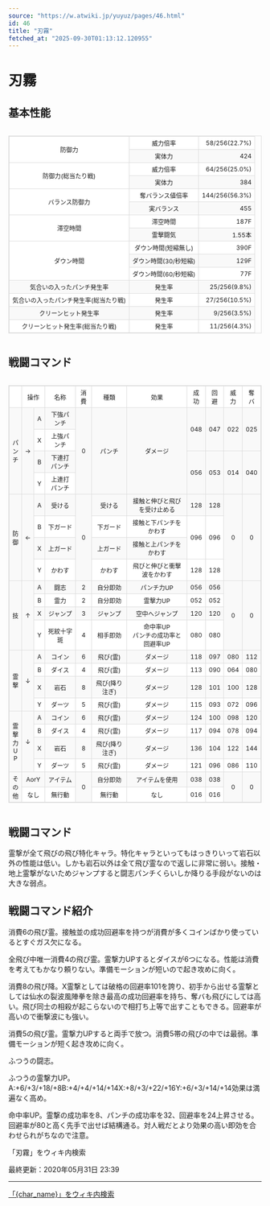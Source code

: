 ```yaml
---
source: "https://w.atwiki.jp/yuyuz/pages/46.html"
id: 46
title: "刃霧"
fetched_at: "2025-09-30T01:13:12.120955"
---
```


# 刃霧

## 基本性能

<div class="character-table">

<table>
<tr> <!--0-0--><td rowspan="2">防御力</td>
<!--0-1--><td>威力倍率</td>
<!--0-2--><td style="text-align:right;">58/256(22.7%)</td></tr>
<tr>
<!--1-1--><td>実体力</td>
<!--1-2--><td style="text-align:right;">424</td></tr>
<tr> <!--2-0--><td rowspan="2">防御力(総当たり戦)</td>
<!--2-1--><td>威力倍率</td>
<!--2-2--><td style="text-align:right;">64/256(25.0%)</td></tr>
<tr>
<!--3-1--><td>実体力</td>
<!--3-2--><td style="text-align:right;">384</td></tr>
<tr> <!--4-0--><td rowspan="2">バランス防御力</td>
<!--4-1--><td>奪バランス値倍率</td>
<!--4-2--><td style="text-align:right;">144/256(56.3%)</td></tr>
<tr>
<!--5-1--><td>実バランス</td>
<!--5-2--><td style="text-align:right;">455</td></tr>
<tr> <!--6-0--><td rowspan="2">滞空時間</td>
<!--6-1--><td>滞空時間</td>
<!--6-2--><td style="text-align:right;">187F</td></tr>
<tr>
<!--7-1--><td>霊撃闘気</td>
<!--7-2--><td style="text-align:right;">1.55本</td></tr>
<tr> <!--8-0--><td rowspan="3">ダウン時間</td>
<!--8-1--><td>ダウン時間(短縮無し)</td>
<!--8-2--><td style="text-align:right;">390F</td></tr>
<tr>
<!--9-1--><td>ダウン時間(30/秒短縮)</td>
<!--9-2--><td style="text-align:right;">129F</td></tr>
<tr>
<!--10-1--><td>ダウン時間(60/秒短縮)</td>
<!--10-2--><td style="text-align:right;">77F</td></tr>
<tr> <!--11-0--><td>気合いの入ったパンチ発生率</td>
<!--11-1--><td>発生率</td>
<!--11-2--><td style="text-align:right;">25/256(9.8%)</td></tr>
<tr> <!--12-0--><td>気合いの入ったパンチ発生率(総当たり戦)</td>
<!--12-1--><td>発生率</td>
<!--12-2--><td style="text-align:right;">27/256(10.5%)</td></tr>
<tr> <!--13-0--><td>クリーンヒット発生率</td>
<!--13-1--><td>発生率</td>
<!--13-2--><td style="text-align:right;">9/256(3.5%)</td></tr>
<tr> <!--14-0--><td>クリーンヒット発生率(総当たり戦)</td>
<!--14-1--><td>発生率</td>
<!--14-2--><td style="text-align:right;">11/256(4.3%)</td></tr>
</table>

</div>

## 戦闘コマンド

<div class="character-table">

<table>
<tr> <!--0-0--><td></td>
<!--0-1-->
<!--0-2--><td colspan="2" style="text-align:center;">操作</td>
<!--0-3--><td style="text-align:center;">名称</td>
<!--0-4--><td style="text-align:center;">消費</td>
<!--0-5--><td style="text-align:center;">種類</td>
<!--0-6--><td style="text-align:center;">効果</td>
<!--0-7--><td style="text-align:center;">成功</td>
<!--0-8--><td style="text-align:center;">回避</td>
<!--0-9--><td style="text-align:center;">威力</td>
<!--0-10--><td style="text-align:center;">奪バ</td></tr>
<tr> <!--1-0--><td rowspan="4" style="text-align:center;">パ<br/>ン<br/>チ</td>
<!--1-1--><td rowspan="4" style="text-align:center;">→</td>
<!--1-2--><td style="text-align:center;">A</td>
<!--1-3--><td style="text-align:center;">下強パンチ</td>
<!--1-4--><td rowspan="4" style="text-align:center;">0</td>
<!--1-5--><td rowspan="4" style="text-align:center;">パンチ</td>
<!--1-6--><td rowspan="4" style="text-align:center;">ダメージ</td>
<!--1-7--><td rowspan="2" style="text-align:center;">048</td>
<!--1-8--><td rowspan="2" style="text-align:center;">047</td>
<!--1-9--><td rowspan="2" style="text-align:center;">022</td>
<!--1-10--><td rowspan="2" style="text-align:center;">025</td></tr>
<tr>
<!--2-2--><td style="text-align:center;">X</td>
<!--2-3--><td style="text-align:center;">上強パンチ</td>
</tr>
<tr>
<!--3-2--><td style="text-align:center;">B</td>
<!--3-3--><td style="text-align:center;">下連打パンチ</td>
<!--3-7--><td rowspan="2" style="text-align:center;">056</td>
<!--3-8--><td rowspan="2" style="text-align:center;">053</td>
<!--3-9--><td rowspan="2" style="text-align:center;">014</td>
<!--3-10--><td rowspan="2" style="text-align:center;">040</td></tr>
<tr>
<!--4-2--><td style="text-align:center;">Y</td>
<!--4-3--><td style="text-align:center;">上連打パンチ</td>
</tr>
<tr> <!--5-0--><td rowspan="4" style="text-align:center;">防<br/>御</td>
<!--5-1--><td rowspan="4" style="text-align:center;">←</td>
<!--5-2--><td style="text-align:center;">A</td>
<!--5-3--><td style="text-align:center;">受ける</td>
<!--5-4--><td rowspan="4" style="text-align:center;">0</td>
<!--5-5--><td style="text-align:center;">受ける</td>
<!--5-6--><td style="text-align:center;">接触と伸びと飛びを受け止める</td>
<!--5-7--><td style="text-align:center;">128</td>
<!--5-8--><td style="text-align:center;">128</td>
<!--5-9--><td rowspan="4" style="text-align:center;">0</td>
<!--5-10--><td rowspan="4" style="text-align:center;">0</td></tr>
<tr>
<!--6-2--><td style="text-align:center;">B</td>
<!--6-3--><td style="text-align:center;">下ガード</td>
<!--6-5--><td style="text-align:center;">下ガード</td>
<!--6-6--><td style="text-align:center;">接触と下パンチをかわす</td>
<!--6-7--><td rowspan="2" style="text-align:center;">096</td>
<!--6-8--><td rowspan="2" style="text-align:center;">096</td>
</tr>
<tr>
<!--7-2--><td style="text-align:center;">X</td>
<!--7-3--><td style="text-align:center;">上ガード</td>
<!--7-5--><td style="text-align:center;">上ガード</td>
<!--7-6--><td style="text-align:center;">接触と上パンチをかわす</td>
</tr>
<tr>
<!--8-2--><td style="text-align:center;">Y</td>
<!--8-3--><td style="text-align:center;">かわす</td>
<!--8-5--><td style="text-align:center;">かわす</td>
<!--8-6--><td style="text-align:center;">飛びと伸びと衝撃波をかわす</td>
<!--8-7--><td style="text-align:center;">128</td>
<!--8-8--><td style="text-align:center;">128</td>
</tr>
<tr> <!--9-0--><td rowspan="4" style="text-align:center;">技</td>
<!--9-1--><td rowspan="4" style="text-align:center;">↑</td>
<!--9-2--><td style="text-align:center;">A</td>
<!--9-3--><td style="text-align:center;">闘志</td>
<!--9-4--><td style="text-align:center;">2</td>
<!--9-5--><td style="text-align:center;">自分即効</td>
<!--9-6--><td style="text-align:center;">パンチ力UP</td>
<!--9-7--><td style="text-align:center;">056</td>
<!--9-8--><td style="text-align:center;">056</td>
<!--9-9--><td rowspan="4" style="text-align:center;">0</td>
<!--9-10--><td rowspan="4" style="text-align:center;">0</td></tr>
<tr>
<!--10-2--><td style="text-align:center;">B</td>
<!--10-3--><td style="text-align:center;">霊力</td>
<!--10-4--><td style="text-align:center;">2</td>
<!--10-5--><td style="text-align:center;">自分即効</td>
<!--10-6--><td style="text-align:center;">霊撃力UP</td>
<!--10-7--><td style="text-align:center;">052</td>
<!--10-8--><td style="text-align:center;">052</td>
</tr>
<tr>
<!--11-2--><td style="text-align:center;">X</td>
<!--11-3--><td style="text-align:center;">ジャンプ</td>
<!--11-4--><td style="text-align:center;">3</td>
<!--11-5--><td style="text-align:center;">ジャンプ</td>
<!--11-6--><td style="text-align:center;">空中へジャンプ</td>
<!--11-7--><td style="text-align:center;">120</td>
<!--11-8--><td style="text-align:center;">120</td>
</tr>
<tr>
<!--12-2--><td style="text-align:center;">Y</td>
<!--12-3--><td style="text-align:center;">死紋十字斑</td>
<!--12-4--><td style="text-align:center;">4</td>
<!--12-5--><td style="text-align:center;">相手即効</td>
<!--12-6--><td style="text-align:center;">命中率UP<br/>パンチの成功率と回避率UP</td>
<!--12-7--><td style="text-align:center;">080</td>
<!--12-8--><td style="text-align:center;">080</td>
</tr>
<tr> <!--13-0--><td rowspan="4" style="text-align:center;">霊<br/>撃</td>
<!--13-1--><td rowspan="4" style="text-align:center;">↓</td>
<!--13-2--><td style="text-align:center;">A</td>
<!--13-3--><td style="text-align:center;">コイン</td>
<!--13-4--><td style="text-align:center;">6</td>
<!--13-5--><td style="text-align:center;">飛び(霊)</td>
<!--13-6--><td style="text-align:center;">ダメージ</td>
<!--13-7--><td style="text-align:center;">118</td>
<!--13-8--><td style="text-align:center;">097</td>
<!--13-9--><td style="text-align:center;">080</td>
<!--13-10--><td style="text-align:center;">112</td></tr>
<tr>
<!--14-2--><td style="text-align:center;">B</td>
<!--14-3--><td style="text-align:center;">ダイス</td>
<!--14-4--><td style="text-align:center;">4</td>
<!--14-5--><td style="text-align:center;">飛び(霊)</td>
<!--14-6--><td style="text-align:center;">ダメージ</td>
<!--14-7--><td style="text-align:center;">113</td>
<!--14-8--><td style="text-align:center;">090</td>
<!--14-9--><td style="text-align:center;">064</td>
<!--14-10--><td style="text-align:center;">080</td></tr>
<tr>
<!--15-2--><td style="text-align:center;">X</td>
<!--15-3--><td style="text-align:center;">岩石</td>
<!--15-4--><td style="text-align:center;">8</td>
<!--15-5--><td style="text-align:center;">飛び(降り注ぎ)</td>
<!--15-6--><td style="text-align:center;">ダメージ</td>
<!--15-7--><td style="text-align:center;">128</td>
<!--15-8--><td style="text-align:center;">101</td>
<!--15-9--><td style="text-align:center;">100</td>
<!--15-10--><td style="text-align:center;">128</td></tr>
<tr>
<!--16-2--><td style="text-align:center;">Y</td>
<!--16-3--><td style="text-align:center;">ダーツ</td>
<!--16-4--><td style="text-align:center;">5</td>
<!--16-5--><td style="text-align:center;">飛び(霊)</td>
<!--16-6--><td style="text-align:center;">ダメージ</td>
<!--16-7--><td style="text-align:center;">115</td>
<!--16-8--><td style="text-align:center;">093</td>
<!--16-9--><td style="text-align:center;">072</td>
<!--16-10--><td style="text-align:center;">096</td></tr>
<tr> <!--17-0--><td rowspan="4" style="text-align:center;">霊<br/>撃<br/>力<br/>U<br/>P</td>
<!--17-1--><td rowspan="4" style="text-align:center;">↓</td>
<!--17-2--><td style="text-align:center;">A</td>
<!--17-3--><td style="text-align:center;">コイン</td>
<!--17-4--><td style="text-align:center;">6</td>
<!--17-5--><td style="text-align:center;">飛び(霊)</td>
<!--17-6--><td style="text-align:center;">ダメージ</td>
<!--17-7--><td style="text-align:center;">124</td>
<!--17-8--><td style="text-align:center;">100</td>
<!--17-9--><td style="text-align:center;">098</td>
<!--17-10--><td style="text-align:center;">120</td></tr>
<tr>
<!--18-2--><td style="text-align:center;">B</td>
<!--18-3--><td style="text-align:center;">ダイス</td>
<!--18-4--><td style="text-align:center;">4</td>
<!--18-5--><td style="text-align:center;">飛び(霊)</td>
<!--18-6--><td style="text-align:center;">ダメージ</td>
<!--18-7--><td style="text-align:center;">117</td>
<!--18-8--><td style="text-align:center;">094</td>
<!--18-9--><td style="text-align:center;">078</td>
<!--18-10--><td style="text-align:center;">094</td></tr>
<tr>
<!--19-2--><td style="text-align:center;">X</td>
<!--19-3--><td style="text-align:center;">岩石</td>
<!--19-4--><td style="text-align:center;">8</td>
<!--19-5--><td style="text-align:center;">飛び(降り注ぎ)</td>
<!--19-6--><td style="text-align:center;">ダメージ</td>
<!--19-7--><td style="text-align:center;">136</td>
<!--19-8--><td style="text-align:center;">104</td>
<!--19-9--><td style="text-align:center;">122</td>
<!--19-10--><td style="text-align:center;">144</td></tr>
<tr>
<!--20-2--><td style="text-align:center;">Y</td>
<!--20-3--><td style="text-align:center;">ダーツ</td>
<!--20-4--><td style="text-align:center;">5</td>
<!--20-5--><td style="text-align:center;">飛び(霊)</td>
<!--20-6--><td style="text-align:center;">ダメージ</td>
<!--20-7--><td style="text-align:center;">121</td>
<!--20-8--><td style="text-align:center;">096</td>
<!--20-9--><td style="text-align:center;">086</td>
<!--20-10--><td style="text-align:center;">110</td></tr>
<tr> <!--21-0--><td rowspan="2" style="text-align:center;">そ<br/>の<br/>他</td>
<!--21-1-->
<!--21-2--><td colspan="2" style="text-align:center;">AorY</td>
<!--21-3--><td style="text-align:center;">アイテム</td>
<!--21-4--><td rowspan="2" style="text-align:center;">0</td>
<!--21-5--><td style="text-align:center;">自分即効</td>
<!--21-6--><td style="text-align:center;">アイテムを使用</td>
<!--21-7--><td style="text-align:center;">038</td>
<!--21-8--><td style="text-align:center;">038</td>
<!--21-9--><td rowspan="2" style="text-align:center;">0</td>
<!--21-10--><td rowspan="2" style="text-align:center;">0</td></tr>
<tr>
<!--22-1-->
<!--22-2--><td colspan="2" style="text-align:center;">なし</td>
<!--22-3--><td style="text-align:center;">無行動</td>
<!--22-5--><td style="text-align:center;">無行動</td>
<!--22-6--><td style="text-align:center;">なし</td>
<!--22-7--><td style="text-align:center;">016</td>
<!--22-8--><td style="text-align:center;">016</td>
</tr>
</table>

</div>

## 戦闘コマンド

霊撃が全て飛びの飛び特化キャラ。特化キャラといってもはっきりいって岩石以外の性能は低い。しかも岩石以外は全て飛び霊なので返しに非常に弱い。接触・地上霊撃がないためジャンプすると闘志パンチくらいしか降りる手段がないのは大きな弱点。

## 戦闘コマンド紹介

消費6の飛び霊。接触並の成功回避率を持つが消費が多くコインばかり使っているとすぐガス欠になる。

全飛び中唯一消費4の飛び霊。霊撃力UPするとダイスが6つになる。性能は消費を考えてもかなり頼りない。準備モーションが短いので起き攻めに向く。

消費8の飛び降。X霊撃としては破格の回避率101を誇り、初手から出せる霊撃としては仙水の裂波風陣拳を除き最高の成功回避率を持ち、奪バも飛びにしては高い。飛び同士の相殺が起こらないので相打ち上等で出すこともできる。回避率が高いので衝撃波にも強い。

消費5の飛び霊。霊撃力UPすると両手で放つ。消費5帯の飛びの中では最弱。準備モーションが短く起き攻めに向く。

ふつうの闘志。

ふつうの霊撃力UP。A:+6/+3/+18/+8B:+4/+4/+14/+14X:+8/+3/+22/+16Y:+6/+3/+14/+14効果は満遍なく高め。

命中率UP。霊撃の成功率を8、パンチの成功率を32、回避率を24上昇させる。回避率が80と高く先手で出せば結構通る。対人戦だとより効果の高い即効を合わせられがちなので注意。

「刃霧」をウィキ内検索

最終更新：2020年05月31日 23:39

<style>
.character-table {
    overflow-x: auto;
    margin: 20px 0;
}

.character-table table {
    border-collapse: collapse;
    width: 100%;
    font-size: 12px;
    border: 1px solid #ddd;
}

.character-table td, .character-table th {
    border: 1px solid #ddd;
    padding: 4px 6px;
    text-align: center;
}

.character-table tr:nth-child(even) {
    background-color: #f9f9f9;
}

.character-table tr:nth-child(odd) {
    background-color: #ffffff;
}
</style>

---

[「{char_name}」をウィキ内検索](https://w.atwiki.jp//w.atwiki.jp/yuyuz/search?andor=and&keyword={char_name})
